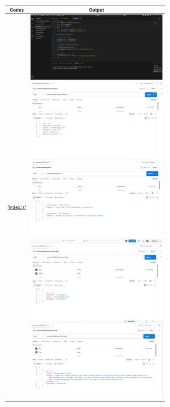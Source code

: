 | Codes | Output |
|-------|--------|
|['index.js'](./Codes/index.js)|![index.png](./Output/index.png)![01.png](./Output/01.png)![02.png](./Output/02.png)![03.png](./Output/03.png)![04.png](./Output/04.png)|

